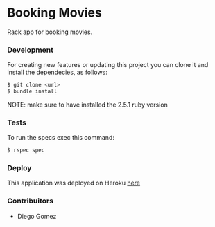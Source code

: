 Booking Movies
==

Rack app for booking movies.

### Development

For creating new features or updating this project you can clone it and install the dependecies, as follows:

```bash
$ git clone <url>
$ bundle install
```

NOTE: make sure to have installed the 2.5.1 ruby version

### Tests
To run the specs exec this command:

```bash
$ rspec spec
```

### Deploy
This application was deployed on Heroku [here](http://url.here)

### Contribuitors
- Diego Gomez

